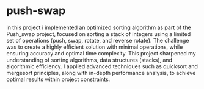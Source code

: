 # push-swap
in this project i implemented an optimized sorting algorithm as part of the Push_swap project, focused on sorting a stack of integers using a limited set of operations (push, swap, rotate, and reverse rotate). The challenge was to create a highly efficient solution with minimal operations, while ensuring accuracy and optimal time complexity. This project sharpened my understanding of sorting algorithms, data structures (stacks), and algorithmic efficiency. I applied advanced techniques such as quicksort and mergesort principles, along with in-depth performance analysis, to achieve optimal results within project constraints.
